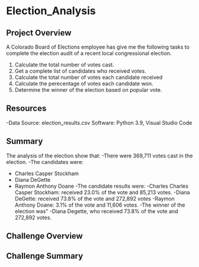 # Election_Analysis

## Project Overview
A Colorado Board of Elections employee has give me the following tasks to complete the election audit of a recent local congressional election.

1. Calculate the total number of votes cast.
2. Get a complete list of candidates who received votes.
3. Calculate the total number of votes each candidate received
4. Calculate the perecentage of votes each candidate won.
5. Determine the winner of the election based on popular vote.

## Resources
-Data Source: election_results.csv
Software: Python 3.9, Visual Studio Code

## Summary
The analysis of the election show that:
-There were 369,711 votes cast in the election.
-The candidates were:
  - Charles Casper Stockham
  - Diana DeGette
  - Raymon Anthony Doane
-The candidate results were: 
  -Charles Charles Casper Stockham: received 23.0% of the vote and 85,213 votes.
  -Diana DeGette: received 73.8% of the vote and 272,892 votes
  -Raymon Anthony Doane: 3.1% of the vote and 11,606 votes.
-The winner of the election was"
  -Diana Degette, who received 73.8% of the vote and 272,892 votes. 
  
  ## Challenge Overview
  
  ## Challenge Summary


